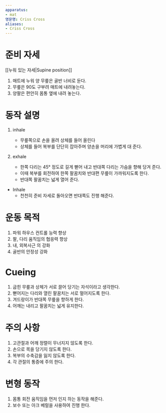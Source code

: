```yaml
---
apparatus: 
- mat
영문명: Criss Cross
aliases:
- Criss Cross
---
```


# 준비 자세

[[누워 있는 자세|Supine position]]

1. 매트에 누워 양 무릎은 골반 너비로 둔다.
2. 무릎은 90도 구부려 매트에 내려놓는다.
3. 양팔은 편안히 몸통 옆에 내려 놓는다.

# 동작 설명

1. inhale
   - 무릎쪽으로 손을 올려 상체를 들어 올린다
   - 상체를 들어 복부를 단단히 잡아주며 양손을 머리에 가볍게 대 준다.

2. exhale
   - 한쪽 다리는 45° 정도로 길게 뻗어 내고 반대쪽 다리는 가슴을 향해 당겨 준다.
   - 이때 복부를 회전하여 한쪽 팔꿈치와 반대편 무릎이 가까워지도록 한다.
   - 반대쪽 팔꿈치는 넓게 열어 준다.

- Inhale
   - 천천히 준비 자세로 돌아오면 반대쪽도 진행 해준다.

# 운동 목적

1. 파워 하우스 컨트롤 능력 향상
2. 팔, 다리 움직임의 협응력 향상
3. 내, 외복사근 의 강화
4. 골반의 안정성 강화

# Cueing

1. 굽힌 무릎과 상체가 서로 끌어 당기는 자석이라고 생각한다.
2. 뻗어지는 다리와 열린 팔꿈치는 서로 멀어지도록 한다.
3. 겨드랑이가 반대쪽 무릎을 향하게 한다.
4. 어깨는 내리고 팔꿈치는 넓게 유지한다.

# 주의 사항

1. 고관절과 어깨 정렬이 무너지지 않도록 한다.
2. 손으로 목을 당기지 않도록 한다.
3. 복부의 수축감을 잃지 않도록 한다.
4. 각 관절의 통증에 주의 한다.

# 변형 동작

1. 몸통 회전 움직임을 먼저 인지 하는 동작을 해준다.
2. 보수 또는 아크 베럴을 사용하여 진행 한다.
